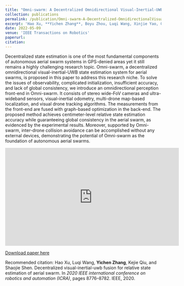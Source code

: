 ```yaml
---
title: "Omni-swarm: A Decentralized Omnidirectional Visual-Inertial-UWB State Estimation System for Aerial Swarms"
collection: publications
permalink: /publication/Omni-swarm-A-Decentralized-OmnidirectionalVisual-Inertial-UWB-State-Estimation-System-for-Aerial-Swarms
excerpt: 'Hao Xu, **Yichen Zhang**, Boyu Zhou, Luqi Wang, Xinjie Yao, Guotao Meng, Shaojie Shen'
date: 2022-05-09
venue: 'IEEE Transactions on Robotics'
paperurl: 
citation: 
---
```


Decentralized state estimation is one of the most fundamental components of autonomous aerial swarm systems in GPS-denied areas yet it still remains a highly challenging research topic. Omni-swarm, a decentralized omnidirectional visual-inertial-UWB state estimation system for aerial swarms, is proposed in this paper to address this research niche. To solve the issues of observability, complicated initialization, insufficient accuracy, and lack of global consistency, we introduce an omnidirectional perception front-end in Omni-swarm. It consists of stereo wide-FoV cameras and ultra-wideband sensors, visual-inertial odometry, multi-drone map-based localization, and visual drone tracking algorithms. The measurements from the front-end are fused with graph-based optimization in the back-end. The proposed method achieves centimeter-level relative state estimation accuracy while guaranteeing global consistency in the aerial swarm, as evidenced by the experimental results. Moreover, supported by Omni-swarm, inter-drone collision avoidance can be accomplished without any external devices, demonstrating the potential of Omni-swarm as the foundation of autonomous aerial swarms.

<iframe width="560" height="315" src="https://www.youtube.com/embed/SMtJUkKoza4" title="YouTube video player" frameborder="0" allow="accelerometer; autoplay; clipboard-write; encrypted-media; gyroscope; picture-in-picture" allowfullscreen></iframe>

[Download paper here](https://arxiv.org/pdf/2103.04131)

Recommended citation: Hao Xu, Luqi Wang, **Yichen Zhang**, Kejie Qiu, and Shaojie Shen. Decentralized visual-inertial-uwb fusion for relative state estimation of aerial swarm. In *2020 IEEE international conference on robotics and automation (ICRA)*, pages 8776–8782. IEEE, 2020.